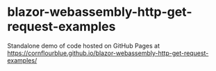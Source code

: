 # blazor-webassembly-http-get-request-examples

Standalone demo of code hosted on GitHub Pages at https://cornflourblue.github.io/blazor-webassembly-http-get-request-examples/